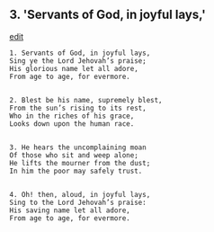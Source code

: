 
## 3.  'Servants of God, in joyful lays,'
[edit](https://docs.google.com/document/d/1Tfgoa3jW2ZbRYq59_fiavD4eTLvrDpf1/edit?mode=html)



    1. Servants of God, in joyful lays,
    Sing ye the Lord Jehovah’s praise;
    His glorious name let all adore,
    From age to age, for evermore.


    2. Blest be his name, supremely blest,
    From the sun’s rising to its rest,
    Who in the riches of his grace,
    Looks down upon the human race.


    3. He hears the uncomplaining moan
    Of those who sit and weep alone;
    He lifts the mourner from the dust;
    In him the poor may safely trust.


    4. Oh! then, aloud, in joyful lays,
    Sing to the Lord Jehovah’s praise:
    His saving name let all adore,
    From age to age, for evermore.
